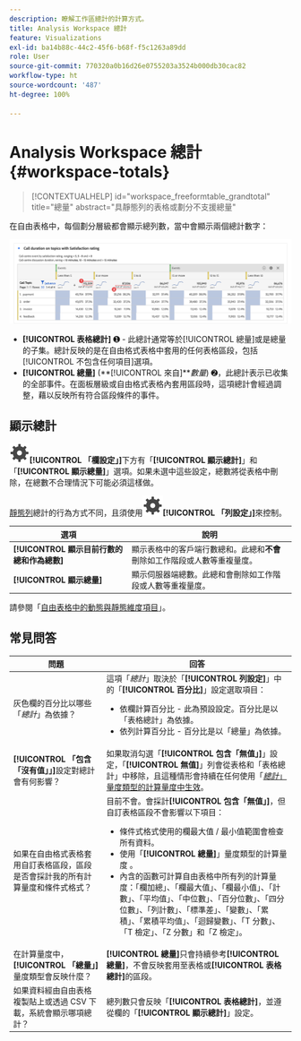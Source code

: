 ```yaml
---
description: 瞭解工作區總計的計算方式。
title: Analysis Workspace 總計
feature: Visualizations
exl-id: ba14b88c-44c2-45f6-b68f-f5c1263a89dd
role: User
source-git-commit: 770320a0b16d26e0755203a3524b000db30cac82
workflow-type: ht
source-wordcount: '487'
ht-degree: 100%

---
```


# Analysis Workspace 總計 {#workspace-totals}

<!-- markdownlint-disable MD034 -->

>[!CONTEXTUALHELP]
>id="workspace_freeformtable_grandtotal"
>title="總量"
>abstract="具靜態列的表格或劃分不支援總量"

<!-- markdownlint-enable MD034 -->


在自由表格中，每個劃分層級都會顯示總列數，當中會顯示兩個總計數字：

![自由格式表醒目顯示總計和表格總計。](assets/total-row.png)

* **[!UICONTROL 表格總計]** ➊ - 此總計通常等於[!UICONTROL 總量]或是總量的子集。總計反映的是在自由格式表格中套用的任何表格區段，包括[!UICONTROL 不包含任何項目]選項。
* **[!UICONTROL 總量]** (**[!UICONTROL 來自]***數量*) ➋，此總計表示已收集的全部事件。在面板層級或自由格式表格內套用區段時，這項總計會經過調整，藉以反映所有符合區段條件的事件。




## 顯示總計

![「設定」](/help/assets/icons/Setting.svg)**[!UICONTROL 「欄設定」]**&#x200B;下方有「**[!UICONTROL 顯示總計]**」和「**[!UICONTROL 顯示總量]**」選項。如果未選中這些設定，總數將從表格中刪除，在總數不合理情況下可能必須這樣做。


[靜態列](/help/analysis-workspace/visualizations/freeform-table/column-row-settings/manual-vs-dynamic-rows.md)總計的行為方式不同，且須使用![「設定」](/help/assets/icons/Setting.svg)**[!UICONTROL 「列設定」]**&#x200B;來控制。

| 選項 | 說明 |
|---|---|
| **[!UICONTROL 顯示目前行數的總和作為總數]** | 顯示表格中的客戶端行數總和。此總和&#x200B;**不會**&#x200B;刪除如工作階段或人數等重複量度。 |
| **[!UICONTROL 顯示總量]** | 顯示伺服器端總數。此總和會刪除如工作階段或人數等重複量度。 |

請參閱「[自由表格中的動態與靜態維度項目](column-row-settings/manual-vs-dynamic-rows.md)」。


## 常見問答

| 問題 | 回答 |
|---|---|
| 灰色欄的百分比以哪些「*總計*」為依據？ | 這項「*總計*」取決於「**[!UICONTROL 列設定]**」中的「**[!UICONTROL 百分比]**」設定選取項目：<ul><li>依欄計算百分比 - 此為預設設定。百分比是以「表格總計」為依據。</li><li>依列計算百分比 - 百分比是以「總量」為依據。</li></ul> |
| **[!UICONTROL 「包含「沒有值」」]**&#x200B;設定對總計會有何影響？ | 如果取消勾選「**[!UICONTROL 包含「無值」]**」設定，「**[!UICONTROL 無值]**」列會從表格和「表格總計」中移除，且這種情形會持續在任何使用「[*總計*」量度類型的計算量度中生效](/help/components/calc-metrics/cm-workflow/m-metric-type-alloc.md)。 |
| 如果在自由格式表格套用自訂表格區段，區段是否會採計我的所有計算量度和條件式格式？ | 目前不會。會採計&#x200B;**[!UICONTROL 包含「無值」]**，但自訂表格區段不會影響以下項目：<ul><li>條件式格式使用的欄最大值 / 最小值範圍會檢查所有資料。</li><li>使用「**[!UICONTROL 總量]**」量度類型的計算量度 。</li><li>內含的函數可計算自由表格中所有列的計算量度：「欄加總」、「欄最大值」、「欄最小值」、「計數」、「平均值」、「中位數」、「百分位數」、「四分位數」、「列計數」、「標準差」、「變數」、「累積」、「累積平均值」、「迴歸變數」、「T 分數」、「T 檢定」、「Z 分數」和「Z 檢定」。</li></ul> |
| 在計算量度中，**[!UICONTROL 「總量」]**&#x200B;量度類型會反映什麼？ | **[!UICONTROL 總量]**&#x200B;只會持續參考&#x200B;**[!UICONTROL 總量]**，不會反映套用至表格或&#x200B;**[!UICONTROL 表格總計]**&#x200B;的區段。 |
| 如果資料經由自由表格複製貼上或透過 CSV 下載，系統會顯示哪項總計？ | 總列數只會反映「**[!UICONTROL 表格總計]**，並遵從欄的「**[!UICONTROL 顯示總計]**」設定。 |
